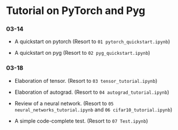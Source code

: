 # Tutorial on PyTorch and Pyg 

### 03-14

- A quickstart on pytorch (Resort to `01 pytorch_quickstart.ipynb`)

- A quickstart on pyg (Resort to `02 pyg_quickstart.ipynb`)

### 03-18

- Elaboration of tensor. (Resort to `03 tensor_tutorial.ipynb`)

- Elaboration of autograd. (Resort to `04 autograd_tutorial.ipynb`)

- Review of a neural network. (Resort to `05 neural_networks_tutorial.ipynb` and `06 cifar10_tutorial.ipynb`)

- A simple code-complete test. (Resort to `07 Test.ipynb`)